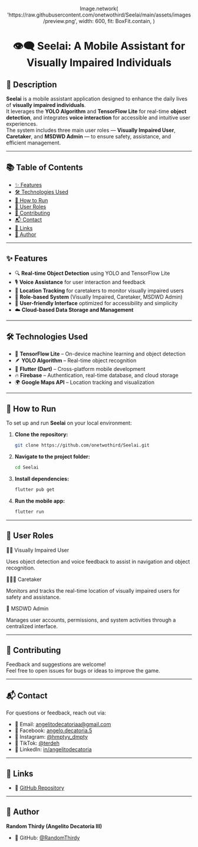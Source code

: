 <p align="center">
Image.network(
  'https://raw.githubusercontent.com/onetwothird/Seelai/main/assets/images/preview.png',
  width: 600,
  fit: BoxFit.contain,
)
</p>

<h1 align="center">👁️‍🗨️ Seelai: A Mobile Assistant for Visually Impaired Individuals</h1>

## 📖 Description

**Seelai** is a mobile assistant application designed to enhance the daily lives of **visually impaired individuals**.  
It leverages the **YOLO Algorithm** and **TensorFlow Lite** for real-time **object detection**, and integrates **voice interaction** for accessible and intuitive user experiences.  
The system includes three main user roles — **Visually Impaired User**, **Caretaker**, and **MSDWD Admin** — to ensure safety, assistance, and efficient management.

---

## 📚 Table of Contents

- [✨ Features](#-features)
- [🛠️ Technologies Used](#-technologies-used)
- [🚀 How to Run](#-how-to-run)
- [📱 User Roles](#-user-roles)
- [🤝 Contributing](#-contributing)
- [📬 Contact](#-contact)
- [🔗 Links](#-links)
- [👤 Author](#-author)

---

## ✨ Features

- 🔍 **Real-time Object Detection** using YOLO and TensorFlow Lite  
- 🎙️ **Voice Assistance** for user interaction and feedback  
- 📍 **Location Tracking** for caretakers to monitor visually impaired users  
- 🧭 **Role-based System** (Visually Impaired, Caretaker, MSDWD Admin)  
- 📱 **User-friendly Interface** optimized for accessibility and simplicity  
- ☁️ **Cloud-based Data Storage and Management**

---

## 🛠️ Technologies Used

- 🧠 **TensorFlow Lite** – On-device machine learning and object detection  
- 🪶 **YOLO Algorithm** – Real-time object recognition  
- 📱 **Flutter (Dart)** – Cross-platform mobile development  
- 🔥 **Firebase** – Authentication, real-time database, and cloud storage  
- 🌍 **Google Maps API** – Location tracking and visualization  

---

## 🚀 How to Run

To set up and run **Seelai** on your local environment:

1. **Clone the repository:**
   ```bash
   git clone https://github.com/onetwothird/Seelai.git
2. **Navigate to the project folder:**
   
   ```bash
   cd Seelai
   ```

3. **Install dependencies:**
   
   ```bash
   flutter pub get
   ```

4. **Run the mobile app:**
   
   ```bash
   flutter run
   ```

---

## 📱 User Roles

👩‍🦯 Visually Impaired User

Uses object detection and voice feedback to assist in navigation and object recognition.

🧑‍🤝‍🧑 Caretaker

Monitors and tracks the real-time location of visually impaired users for safety and assistance.

🏢 MSDWD Admin

Manages user accounts, permissions, and system activities through a centralized interface.

---

## 🤝 Contributing

Feedback and suggestions are welcome!  
Feel free to open issues for bugs or ideas to improve the game.

---

## 📬 Contact

For questions or feedback, reach out via:

- 📧 Email: [angelitodecatoriaa@gmail.com](mailto:angelitodecatoriaa@gmail.com)
- 💬 Facebook: [angelo.decatoria.5](https://facebook.com/angelo.decatoria.5)
- 📸 Instagram: [@hmptyy_dmpty](https://instagram.com/hmptyy_dmpty)
- 🎵 TikTok: [@terdeh](https://www.tiktok.com/@terdeh)
- 💼 LinkedIn: [in/angelitodecatoria](https://linkedin.com/in/angelitodecatoria)

---

## 🔗 Links

- 📂 [GitHub Repository](https://github.com/RandomThirdy/Snake-Game)

---

## 👤 Author

**Random Thirdy (Angelito Decatoria III)**

- 🐙 GitHub: [@RandomThirdy](https://github.com/RandomThirdy)
